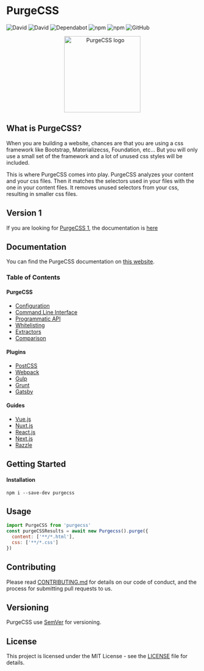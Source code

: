 # PurgeCSS

![David](https://img.shields.io/david/FullHuman/purgecss?style=for-the-badge)
![David](https://img.shields.io/david/dev/FullHuman/purgecss?style=for-the-badge)
![Dependabot](https://img.shields.io/badge/dependabot-enabled-%23024ea4?style=for-the-badge)
![npm](https://img.shields.io/npm/v/purgecss?style=for-the-badge)
![npm](https://img.shields.io/npm/dw/purgecss?style=for-the-badge)
![GitHub](https://img.shields.io/github/license/FullHuman/purgecss?style=for-the-badge)

<p align="center">
	<img src="https://i.imgur.com/UEiUiJ0.png" height="200" width="200" alt="PurgeCSS logo"/>
</p>

## What is PurgeCSS?

When you are building a website, chances are that you are using a css framework like Bootstrap, Materializecss, Foundation, etc... But you will only use a small set of the framework and a lot of unused css styles will be included.

This is where PurgeCSS comes into play. PurgeCSS analyzes your content and your css files. Then it matches the selectors used in your files with the one in your content files. It removes unused selectors from your css, resulting in smaller css files.

## Version 1

If you are looking for [PurgeCSS 1](https://github.com/FullHuman/purgecss/tree/v1), the documentation is [here](https://purgecss.com)

## Documentation

You can find the PurgeCSS documentation on [this website](https://purgecss.full-human.com).

### Table of Contents

#### PurgeCSS

- [Configuration](https://purgecss.full-human.com/configuration.html)
- [Command Line Interface](https://purgecss.full-human.com/CLI.html)
- [Programmatic API](https://purgecss.full-human.com/api.html)
- [Whitelisting](https://purgecss.full-human.com/whitelisting.html)
- [Extractors](https://purgecss.full-human.com/extractors.html)
- [Comparison](https://purgecss.full-human.com/comparison.html)

#### Plugins

- [PostCSS](https://purgecss.full-human.com/plugins/postcss.html)
- [Webpack](https://purgecss.full-human.com/plugins/webpack.html)
- [Gulp](https://purgecss.full-human.com/plugins/gulp.html)
- [Grunt](https://purgecss.full-human.com/plugins/grunt.html)
- [Gatsby](https://purgecss.full-human.com/plugins/gatsby.html)

#### Guides

- [Vue.js](https://purgecss.full-human.com/guides/vue.html)
- [Nuxt.js](https://purgecss.full-human.com/guides/nuxt.html)
- [React.js](https://purgecss.full-human.com/guides/react.html)
- [Next.js](https://purgecss.full-human.com/guides/next.html)
- [Razzle](https://purgecss.full-human.com/guides/razzle.html)

## Getting Started

#### Installation

```
npm i --save-dev purgecss
```

## Usage

```js
import PurgeCSS from 'purgecss'
const purgeCSSResults = await new Purgecss().purge({
  content: ['**/*.html'],
  css: ['**/*.css']
})
```

## Contributing

Please read [CONTRIBUTING.md](./../../CONTRIBUTING.md) for details on our code of
conduct, and the process for submitting pull requests to us.

## Versioning

PurgeCSS use [SemVer](http://semver.org/) for versioning.

## License

This project is licensed under the MIT License - see the [LICENSE](./../../LICENSE) file
for details.

